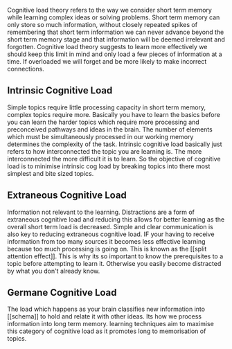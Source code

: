 Cognitive load theory refers to the way we consider short term memory while learning complex ideas or solving problems. Short term memory can only store so much information, without closely repeated spikes of remembering that short term information we can never advance beyond the short term memory stage and that information will be deemed irrelevant and forgotten. Cognitive load theory suggests to learn more effectively we should keep this limit in mind and only load a few pieces of information at a time. If overloaded we will forget and be more likely to make incorrect connections.

## Intrinsic Cognitive Load
Simple topics require little processing capacity in short term memory, complex topics require more. Basically you have to learn the basics before you can learn the harder topics which require more processing and preconceived pathways and ideas in the brain. The number of elements which must be simultaneously processed in our working memory determines the complexity of the task. Intrinsic cognitive load basically just refers to how interconnected the topic you are learning is. The more interconnected the more difficult it is to learn. So the objective of cognitive load is to minimise intrinsic cog load by breaking topics into there most simplest and bite sized topics. 

## Extraneous Cognitive Load
Information not relevant to the learning. Distractions are a form of extraneous cognitive load and reducing this allows for better learning as the overall short term load is decreased. Simple and clear communication is also key to reducing extraneous cognitive load. IF your having to receive information from too many sources it becomes less effective learning because too much processing is going on. This is known as the [[split attention effect]]. This is why its so important to know the prerequisites to a topic before attempting to learn it. Otherwise you easily become distracted by what you don't already know. 

## Germane Cognitive Load
The load which happens as your brain classifies new information into [[schema]] to hold and relate it with other ideas. Its how we process information into long term memory. learning techniques aim to maximise this category of cognitive load as it promotes long to memorisation of topics. 

